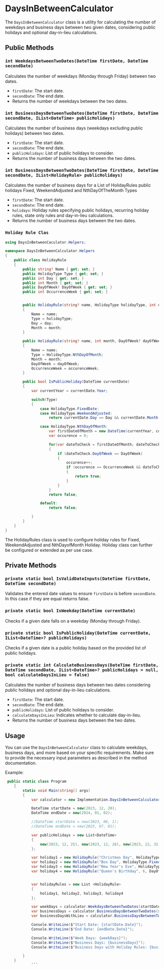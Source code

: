 # DaysInBetweenCalculator

The `DaysInBetweenCalculator` class is a utility for calculating the number of weekdays and business days between two given dates, considering public holidays and optional day-in-lieu calculations.

## Public Methods

### `int WeekdaysBetweenTwoDates(DateTime firstDate, DateTime secondDate)`

Calculates the number of weekdays (Monday through Friday) between two dates.

-   `firstDate`: The start date.
-   `secondDate`: The end date.
-   Returns the number of weekdays between the two dates.

### `int BusinessDaysBetweenTwoDates(DateTime firstDate, DateTime secondDate, IList<DateTime> publicHolidays)`

Calculates the number of business days (weekdays excluding public holidays) between two dates.

-   `firstDate`: The start date.
-   `secondDate`: The end date.
-   `publicHolidays`: List of public holidays to consider.
-   Returns the number of business days between the two dates.

### `int BusinessDaysBetweenTwoDates(DateTime firstDate, DateTime secondDate, IList<HolidayRule> publicHolidays)`

Calculates the number of business days for a List of HolidayRules public holidays Fixed, WeekendAdjusted and NthDayOfTheMonth Types

-   `firstDate`: The start date.
-   `secondDate`: The end date.
-   `holidays`: Holiday rules specifying public holidays, recurring holiday rules, state only rules and day-in-lieu calculations.
-   Returns the number of business days between the two dates.

### `Holiday Rule Clas`

```csharp
using DaysInBetweenCaculator.Helpers;

namespace DaysInBetweenCalculator.Helpers
{
    public class HolidayRule
    {
        public string? Name { get; set; }
        public HolidayType Type { get; set; }
        public int Day { get; set; }
        public int Month { get; set; }
        public DayOfWeek? DayOfWeek { get; set; }
        public int OccurrenceWeek { get; set; }


        public HolidayRule(string? name, HolidayType holidayType, int day, int month)
        {
            Name = name;
            Type = holidayType;
            Day = day;
            Month = month;
        }

        public HolidayRule(string? name, int month, DayOfWeek? dayOfWeek, int occurenceWeek)
        {
            Name = name;
            Type = HolidayType.NthDayOfMonth;
            Month = month;
            DayOfWeek = dayOfWeek;
            OccurrenceWeek = occurenceWeek;
        }

        public bool IsPublicHoliday(DateTime currentDate)
        {
            var currentYear = currentDate.Year;

            switch(Type)
            {
                case HolidayType.FixedDate:
                case HolidayType.WeekendAdjusted:
                    return currentDate.Day == Day && currentDate.Month == Month;

                case HolidayType.NthDayOfMonth:
                    var firstDateOfMonth = new DateTime(currentYear, currentDate.Month, 1);
                    var occurence = 0;

                    for(var dateToCheck = firstDateOfMonth; dateToCheck.Month == Month; dateToCheck = dateToCheck.AddDays(1))
                    {
                        if (dateToCheck.DayOfWeek == DayOfWeek)
                        {
                            occurence++;
                            if (occurence == OccurrenceWeek && dateToCheck.Day == currentDate.Day)
                            {
                                return true;
                            }
                        }
                    }
                    return false;

                default:
                    return false;

            }
        }
    }
}

```

The HolidayRules class is used to configure holiday rules for Fixed, WeekendAdjusted and NthDayofMonth Holiday. Holiday class can further be configured or extended as per use case.

## Private Methods

### `private static bool IsValidDateInputs(DateTime firstDate, DateTime secondDate)`

Validates the entered date values to ensure `firstDate` is before `secondDate`. In this case if they are equal returns false.

### `private static bool IsWeekday(DateTime currentDate)`

Checks if a given date falls on a weekday (Monday through Friday).

### `private static bool IsPublicHoliday(DateTime currentDate, IList<DateTime>? publicHolidays)`

Checks if a given date is a public holiday based on the provided list of public holidays.

### `private static int CalculateBusinessDays(DateTime firstDate, DateTime secondDate, IList<DateTime>? publicHolidays = null, bool calculateDaysInLieu = false)`

Calculates the number of business days between two dates considering public holidays and optional day-in-lieu calculations.

-   `firstDate`: The start date.
-   `secondDate`: The end date.
-   `publicHolidays`: List of public holidays to consider.
-   `calculateDaysInLieu`: Indicates whether to calculate day-in-lieu.
-   Returns the number of business days between the two dates.

## Usage

You can use the `DaysInBetweenCalculator` class to calculate weekdays, business days, and more based on your specific requirements. Make sure to provide the necessary input parameters as described in the method documentation.

Example:

````csharp
 public static class Program
    {
        static void Main(string[] args)
        {
            var calculator = new Implementation.DaysInBetweenCalculator();

            DateTime startDate = new(2023, 12, 20);
            DateTime endDate = new(2024, 01, 02);

            //DateTime startDate = new(2023, 06, 1);
            //DateTime endDate = new(2023, 07, 01);

            var publicHolidays = new List<DateTime>
            {
                new(2023, 12, 25), new(2023, 12, 26), new(2023, 12, 31)
            };

            var holiday1 = new HolidayRule("Christmas Day", HolidayType.FixedDate, 25, 12);
            var holiday2 = new HolidayRule("Box Day", HolidayType.FixedDate, 26, 12);
            var holiday3 = new HolidayRule("New Year's Eve", HolidayType.WeekendAdjusted, 31, 12);
            var holiday4 = new HolidayRule("Queen's Birthday", 6, DayOfWeek.Monday, 2);


            var holidayRules = new List <HolidayRule>
            {
                holiday1, holiday2, holiday3, holiday4
            };

            var weekDays = calculator.WeekdaysBetweenTwoDates(startDate, endDate);
            var businessDays = calculator.BusinessDaysBetweenTwoDates(startDate, endDate, publicHolidays);
            var businessDaysWithLieu = calculator.BusinessDaysBetweenTwoDates(startDate, endDate, holidayRules);

            Console.WriteLine($"Start Date: {startDate.Date}");
            Console.WriteLine($"End Date: {endDate.Date}");

            Console.WriteLine($"Week Days: {weekDays}");
            Console.WriteLine($"Business Days: {businessDays}");
            Console.WriteLine($"Business Days with Holiday Rules: {businessDaysWithLieu}");

        }
    }
            ```
````
